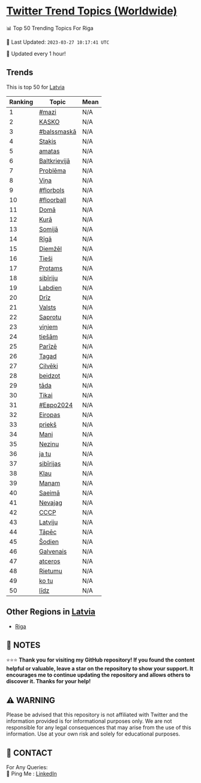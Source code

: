 [Twitter Trend Topics (Worldwide)](https://github.com/ErcinDedeoglu/Twitter-Trend-Topics)
==========


📊 Top 50 Trending Topics For Riga

📆 Last Updated: `2023-03-27 10:17:41 UTC`

🔧 Updated every 1 hour!


## Trends

This is top 50 for [Latvia](</Latvia>)

| Ranking | Topic | Mean |
| ------- | ------------ | ------------ |
| 1 | [#mazi](http://twitter.com/search?q=%23mazi) | N/A |
| 2 | [KASKO](http://twitter.com/search?q=KASKO) | N/A |
| 3 | [#balssmaskā](http://twitter.com/search?q=%23balssmask%c4%81) | N/A |
| 4 | [Staķis](http://twitter.com/search?q=Sta%c4%b7is) | N/A |
| 5 | [amatas](http://twitter.com/search?q=amatas) | N/A |
| 6 | [Baltkrievijā](http://twitter.com/search?q=Baltkrievij%c4%81) | N/A |
| 7 | [Problēma](http://twitter.com/search?q=Probl%c4%93ma) | N/A |
| 8 | [Viņa](http://twitter.com/search?q=Vi%c5%86a) | N/A |
| 9 | [#florbols](http://twitter.com/search?q=%23florbols) | N/A |
| 10 | [#floorball](http://twitter.com/search?q=%23floorball) | N/A |
| 11 | [Domā](http://twitter.com/search?q=Dom%c4%81) | N/A |
| 12 | [Kurā](http://twitter.com/search?q=Kur%c4%81) | N/A |
| 13 | [Somijā](http://twitter.com/search?q=Somij%c4%81) | N/A |
| 14 | [Rīgā](http://twitter.com/search?q=R%c4%abg%c4%81) | N/A |
| 15 | [Diemžēl](http://twitter.com/search?q=Diem%c5%be%c4%93l) | N/A |
| 16 | [Tieši](http://twitter.com/search?q=Tie%c5%a1i) | N/A |
| 17 | [Protams](http://twitter.com/search?q=Protams) | N/A |
| 18 | [sibīriju](http://twitter.com/search?q=sib%c4%abriju) | N/A |
| 19 | [Labdien](http://twitter.com/search?q=Labdien) | N/A |
| 20 | [Drīz](http://twitter.com/search?q=Dr%c4%abz) | N/A |
| 21 | [Valsts](http://twitter.com/search?q=Valsts) | N/A |
| 22 | [Saprotu](http://twitter.com/search?q=Saprotu) | N/A |
| 23 | [viņiem](http://twitter.com/search?q=vi%c5%86iem) | N/A |
| 24 | [tiešām](http://twitter.com/search?q=tie%c5%a1%c4%81m) | N/A |
| 25 | [Parīzē](http://twitter.com/search?q=Par%c4%abz%c4%93) | N/A |
| 26 | [Tagad](http://twitter.com/search?q=Tagad) | N/A |
| 27 | [Cilvēki](http://twitter.com/search?q=Cilv%c4%93ki) | N/A |
| 28 | [beidzot](http://twitter.com/search?q=beidzot) | N/A |
| 29 | [tāda](http://twitter.com/search?q=t%c4%81da) | N/A |
| 30 | [Tikai](http://twitter.com/search?q=Tikai) | N/A |
| 31 | [#Евро2024](http://twitter.com/search?q=%23%d0%95%d0%b2%d1%80%d0%be2024) | N/A |
| 32 | [Eiropas](http://twitter.com/search?q=Eiropas) | N/A |
| 33 | [priekš](http://twitter.com/search?q=priek%c5%a1) | N/A |
| 34 | [Mani](http://twitter.com/search?q=Mani) | N/A |
| 35 | [Nezinu](http://twitter.com/search?q=Nezinu) | N/A |
| 36 | [ja tu](http://twitter.com/search?q=ja+tu) | N/A |
| 37 | [sibīrijas](http://twitter.com/search?q=sib%c4%abrijas) | N/A |
| 38 | [Klau](http://twitter.com/search?q=Klau) | N/A |
| 39 | [Manam](http://twitter.com/search?q=Manam) | N/A |
| 40 | [Saeimā](http://twitter.com/search?q=Saeim%c4%81) | N/A |
| 41 | [Nevajag](http://twitter.com/search?q=Nevajag) | N/A |
| 42 | [СССР](http://twitter.com/search?q=%d0%a1%d0%a1%d0%a1%d0%a0) | N/A |
| 43 | [Latviju](http://twitter.com/search?q=Latviju) | N/A |
| 44 | [Tāpēc](http://twitter.com/search?q=T%c4%81p%c4%93c) | N/A |
| 45 | [Šodien](http://twitter.com/search?q=%c5%a0odien) | N/A |
| 46 | [Galvenais](http://twitter.com/search?q=Galvenais) | N/A |
| 47 | [atceros](http://twitter.com/search?q=atceros) | N/A |
| 48 | [Rietumu](http://twitter.com/search?q=Rietumu) | N/A |
| 49 | [ko tu](http://twitter.com/search?q=ko+tu) | N/A |
| 50 | [līdz](http://twitter.com/search?q=l%c4%abdz) | N/A |



## Other Regions in [Latvia](</Latvia>)

* [Riga](</Latvia/Riga.md>)



## 📝 NOTES

⭐⭐⭐ **Thank you for visiting my GitHub repository! If you found the content helpful or valuable, leave a star on the repository to show your support. It encourages me to continue updating the repository and allows others to discover it. Thanks for your help!**


## ⚠️ WARNING

Please be advised that this repository is not affiliated with Twitter and the information provided is for informational purposes only. We are not responsible for any legal consequences that may arise from the use of this information. Use at your own risk and solely for educational purposes.


## 📨 CONTACT

 For Any Queries:  
            🏓 Ping Me : [LinkedIn](https://www.linkedin.com/in/ercindedeoglu/)
